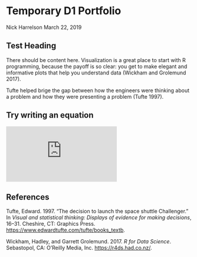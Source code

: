 Temporary D1 Portfolio
================
Nick Harrelson
March 22, 2019

Test Heading
------------

There should be content here. Visualization is a great place to start with R programming, because the payoff is so clear: you get to make elegant and informative plots that help you understand data (Wickham and Grolemund 2017).

Tufte helped brige the gap between how the engineers were thinking about a problem and how they were presenting a problem (Tufte 1997).

Try writing an equation
-----------------------

![
m\\ddot{x} + c\\dot{x} + kx = F
](https://latex.codecogs.com/png.latex?%0Am%5Cddot%7Bx%7D%20%2B%20c%5Cdot%7Bx%7D%20%2B%20kx%20%3D%20F%0A "
m\ddot{x} + c\dot{x} + kx = F
")

References
----------

Tufte, Edward. 1997. “The decision to launch the space shuttle Challenger.” In *Visual and statistical thinking: Displays of evidence for making decisions*, 16–31. Cheshire, CT: Graphics Press. <https://www.edwardtufte.com/tufte/books_textb>.

Wickham, Hadley, and Garrett Grolemund. 2017. *R for Data Science*. Sebastopol, CA: O’Reilly Media, Inc. <https://r4ds.had.co.nz/>.
